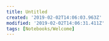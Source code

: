 ```yaml
---
title: Untitled
created: '2019-02-02T14:06:03.963Z'
modified: '2019-02-02T14:06:31.411Z'
tags: [Notebooks/Welcome]
---
```

